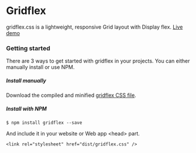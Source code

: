 # Gridflex
gridflex.css is a lightweight, responsive Grid layout with Display flex.
[Live demo](https://ga-mo.github.io/gridflex/demo/)

### Getting started

There are 3 ways to get started with gridflex in your projects. You can either manually install or use NPM.
##### Install manually
Download the compiled and minified [gridflex CSS file](https://github.com/picturepan2/spectre/tree/master/lib).
##### Install with NPM
`$ npm install gridflex --save`

And include it in your website or Web app &lt;head&gt; part.

`<link rel="stylesheet" href="dist/gridflex.css" />`